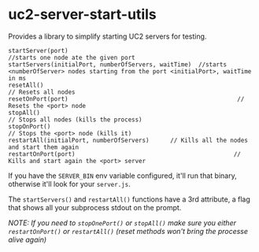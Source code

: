 # uc2-server-start-utils

Provides a library to simplify starting UC2 servers for testing.

```JS
startServer(port)                                                    //starts one node ate the given port
startServers(initialPort, numberOfServers, waitTime)  //starts <numberOfServer> nodes starting from the port <initialPort>, waitTime in ms
resetAll()                                                                 // Resets all nodes
resetOnPort(port)                                                // Resets the <port> node
stopAll()                                                                  // Stops all nodes (kills the process)
stopOnPort()                                                         // Stops the <port> node (kills it)
restartAll(initialPort, numberOfServers)      // Kills all the nodes and start them again
restartOnPort(port)                                             // Kills and start again the <port> server
```

If you have the `SERVER_BIN` env variable configured, it'll run that binary, otherwise it'll look for your `server.js`.

The `startServers()` and `restartAll()` functions have a 3rd attribute, a flag that shows all your subprocess stdout on the prompt.

_NOTE: If you need to `stopOnePort()` or `stopAll()` make sure you either `restartOnPort()` or `restartAll()` (reset methods won't bring the processe alive again)_
